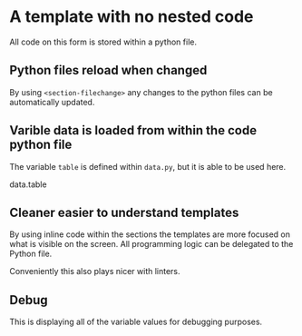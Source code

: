 <!-- markdownlint-disable MD033 MD041 -->

# A template with no nested code

All code on this form is stored within a python file.

<section-start always code="from importlib import reload; import data; import functions;"></section-start>

## Python files reload when changed

By using `<section-filechange>` any changes to the python files can be
automatically updated.

<section-filechange paths="['./data.py']" code="reload(data);"></section-filechange>
<section-filechange paths="['./functions.py']" code="reload(functions);"></section-filechange>

## Varible data is loaded from within the code python file

The variable `table` is defined within `data.py`, but it is able to be used
here.

<variable-table inputTypes="data.input_types">data.table</variable-table>
<section-button value="Increment" code="functions.increment(data.table)"></section-button>

## Cleaner easier to understand templates

By using inline code within the sections the templates are more focused on
what is visible on the screen. All programming logic can be delegated to the
Python file.

Conveniently this also plays nicer with linters.

## Debug

This is displaying all of the variable values for debugging purposes.

<section-output code="print(_scriptedforms_variable_handler.variables_json)"></section-output>